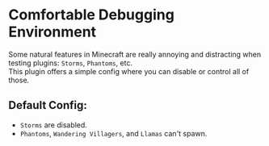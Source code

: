 # Comfortable Debugging Environment
Some natural features in Minecraft are really annoying and distracting when testing plugins: `Storms`, `Phantoms`, etc.\
This plugin offers a simple config where you can disable or control all of those.

## Default Config:
- `Storms` are disabled.
- `Phantoms`, `Wandering Villagers`, and `Llamas` can't spawn.
